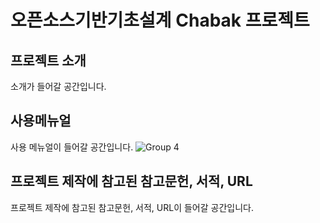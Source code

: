 # 오픈소스기반기초설계 Chabak 프로젝트

## 프로젝트 소개
소개가 들어갈 공간입니다.

## 사용메뉴얼
사용 메뉴얼이 들어갈 공간입니다.
![Group 4](https://user-images.githubusercontent.com/65716143/100766677-4083e580-343c-11eb-8719-1181ab438fac.png)

## 프로젝트 제작에 참고된 참고문헌, 서적, URL
프로젝트 제작에 참고된 참고문헌, 서적, URL이 들어갈 공간입니다.
